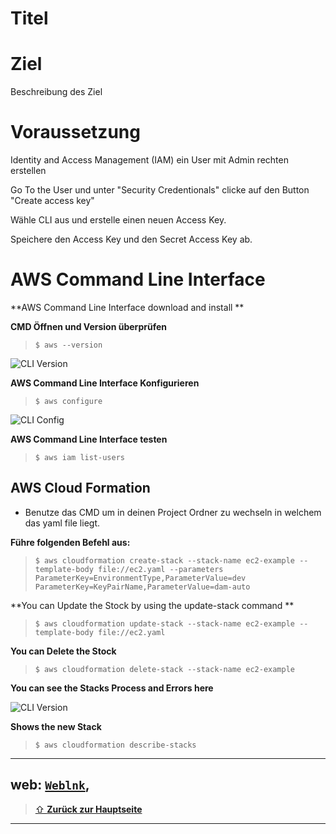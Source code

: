 Titel
====

# Ziel

Beschreibung des Ziel

# Voraussetzung

Identity and Access Management (IAM) ein User mit Admin rechten erstellen
 
 Go To the User und unter "Security Credentionals" clicke auf den Button "Create access key"

 Wähle CLI aus und erstelle einen neuen Access Key. 

 Speichere den Access Key und den Secret Access Key ab.

# AWS Command Line Interface

  
  **AWS Command Line Interface download and install **
  
  **CMD Öffnen und Version überprüfen**
  
  > `$ aws --version`

![CLI Version](images/aws_cli.png)

  **AWS Command Line Interface Konfigurieren**
  
  > `$ aws configure`

![CLI Config](images/aws_configure.png)

  **AWS Command Line Interface testen**
  
  > `$ aws iam list-users`

## AWS Cloud Formation
- Benutze das CMD um in deinen Project Ordner zu wechseln in welchem das yaml file liegt.


 **Führe folgenden Befehl aus:**
  
  > `$ aws cloudformation create-stack --stack-name ec2-example --template-body file://ec2.yaml --parameters ParameterKey=EnvironmentType,ParameterValue=dev ParameterKey=KeyPairName,ParameterValue=dam-auto`

**You can Update the Stock by using the update-stack command **
  
  > `$ aws cloudformation update-stack --stack-name ec2-example --template-body file://ec2.yaml`


**You can Delete the Stock**
  
  > `$ aws cloudformation delete-stack --stack-name ec2-example`

**You can see the Stacks Process and Errors here**

![CLI Version](images/aws_stack.png)

**Shows the new Stack**
  
  > `$ aws cloudformation describe-stacks`

---

web: [`Weblnk`](https://www.linkl.com),
---

> [⇧ **Zurück zur Hauptseite**](/README.md)

---

